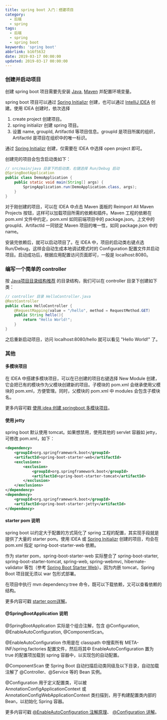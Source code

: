 ```yaml
---
title: spring boot 入门：搭建项目
category:
  - 后端
  - spring
tags:
  - 后端
  - spring
  - spring boot
keywords: 'spring boot'
abbrlink: b16f5632
date: 2019-03-17 00:00:00
updated: 2019-03-17 00:00:00
---
```


### 创建并启动项目

创建 spring boot 项目需要先安装 [Java](https://www.oracle.com/java/technologies/javase-downloads.html), [Maven](http://maven.apache.org/download.cgi) 并配置环境变量。

spring boot 项目可以通过 [Spring Initializr](https://start.spring.io/) 创建，也可以通过 [IntelliJ IDEA](https://www.jetbrains.com/idea/download/#section=mac) 创建。使用 IDEA 创建时，依次选择 

1. create project 创建项目。
2. spring initializr 创建 spring 项目。
3. 设置 name, groupId, ArtifactId 等项目信息。groupId 是项目所属的组织，ArtifactId 是项目在组织中的唯一标识。

通过 [Spring Initializr](https://start.spring.io/) 创建，仅需要在 IDEA 中选择 open project 即可。

创建完的项目会包含启动类如下：

```java
// src/main/java 目录下的启动类，右键选择 Run/Debug 启动
@SpringBootApplication
public class DemoApplication {
	public static void main(String[] args) {
		SpringApplication.run(DemoApplication.class, args);
	}
}
```

对于刚创建的项目，可以在 IDEA 中点击 Maven 面板的 Reimport All Maven Projects 按钮，这样可以加载项目所需的依赖和插件。Maven 工程的依赖在 pom.xml 文件中约定，pom.xml 如同前端项目中的 package.json。上文中的 groupId、ArtifactId 一同锁定 Maven 项目的唯一性，如同 package.json 中的 name。

安装完依赖后，就可以启动项目了。在 IDEA 中，项目的启动类右键点选 Run/Debug，这样会自动生成本地调试模式时的 Configuration 配置文件并启动项目。启动成功后，根据应用配置访问页面即可，一般是 localhost:8080。

### 编写一个简单的 controller

按 [Java项目目录结构推荐](https://www.jianshu.com/p/b5ebe9fc6c3d) 的目录结构，我们可以在 controller 目录下创建如下类：

```java
// controller 目录 HelloController.java
@RestController
public class HelloController {
    @RequestMapping(value = "/hello", method = RequestMethod.GET)
    public String hello(){
        return "Hello World!";
    }
}
```

之后重新启动项目，访问 localhost:8080/hello 就可以看见 "Hello World!" 了。

### 其他

#### 多模块项目

在 IDEA 中搭建多模块项目，可以在已创建的项目右键选择 New Module 创建，它会把已有的模块作为父模块创建新的项目。子模块的 pom.xml 会继承使用父模块的 pom.xml，方便管理。同时，父模块的 pom.xml 中 modules 会包含子模块名。

更多内容可戳 [使用 idea 创建 springboot 多模块项目](https://blog.csdn.net/lhw_csd/article/details/82183008)。

#### 使用 jetty

spring boot 默认使用 tomcat。如果想禁用，使用其他的 servlet 容器如 jetty，可修改 pom.xml，如下：

```xml
<dependency>
    <groupId>org.springframework.boot</groupId>
    <artifactId>spring-boot-starter-web</artifactId>
    <exclusions>
        <exclusion>
            <groupId>org.springframework.boot</groupId>
            <artifactId>spring-boot-starter-tomcat</artifactId>
        </exclusion>
    </exclusions>
</dependency>
<dependency>
    <groupId>org.springframework.boot</groupId>
    <artifactId>spring-boot-starter-jetty</artifactId>
</dependency>
```

#### starter pom 说明

spring boot 以约定大于配置的方式简化了 spring 工程的配置，其实现手段就是提供了大量的 starter pom。使用 IDEA 或 [Spring Initializr](https://start.spring.io/) 创建的项目，均会在 pom.xml 指定 spring-boot-starter-web 依赖。

作为 starter pom，spring-boot-starter-web 实际整合了 spring-boot-starter, spring-boot-starter-tomcat, spring-web, spring-webmvc, hibernate-validator 等包（参考 [Spring Boot Starter Web](https://mvnrepository.com/artifact/org.springframework.boot/spring-boot-starter-web/2.1.3.RELEASE)）。因为内嵌 tomcat，Spring Boot 项目就无须以 war 包形式部署。

在项目中执行 mvn dependency:tree 命令，既可以下载依赖，又可以查看依赖的结构。

更多内容可戳 [starter pom详解](https://blog.csdn.net/newbie_907486852/article/details/79798700)。

#### @SpringBootApplication 说明

@SpringBootApplication 实际是个组合注解，包含 @Configuration, @EnableAutoConfiguration, @ComponentScan。

@EnableAutoConfiguration 作用是在 classpath 中搜索所有 META-INF/spring.factories 配置文件，然后将其中  EnableAutoConfiguration 置为 true 的配置项加载到 spring 容器中，以实现包的自动配置。

@ComponentScan 使 Spring Boot 自动扫描启动类同级及以下目录，自动加载注解了 @Controller、@Service 等的 Bean 实例。

@Configuration 用于定义配置类，可以被 AnnotationConfigApplicationContext 或 AnnotationConfigWebApplicationContext 类扫描到，用于构建配置类内部的 Bean，以初始化 Spring 容器。

更多内容可戳 [@EnableAutoConfiguration 注解原理](https://www.cnblogs.com/whx7762/p/7832985.html)、 [@Configuration 详解](https://blog.csdn.net/koflance/article/details/59304090)。
